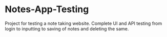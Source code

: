 # Notes-App-Testing
Project for testing a note taking website.  Complete UI and API testing from login to inputting to saving of notes and deleting the same. 
